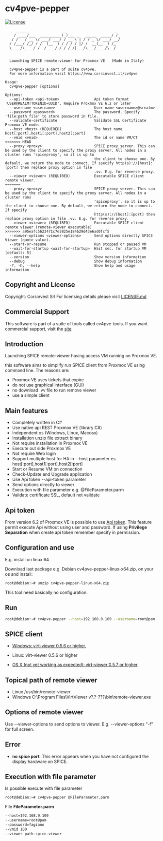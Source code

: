 # cv4pve-pepper

[![License](https://img.shields.io/github/license/Corsinvest/cv4pve-pepper.svg)](LICENSE.md)

```text
     ______                _                      __
    / ____/___  __________(_)___ _   _____  _____/ /_
   / /   / __ \/ ___/ ___/ / __ \ | / / _ \/ ___/ __/
  / /___/ /_/ / /  (__  ) / / / / |/ /  __(__  ) /_
  \____/\____/_/  /____/_/_/ /_/|___/\___/____/\__/


  Launching SPICE remote-viewer for Proxmox VE   (Made in Italy)

  cv4pve-pepper is a part of suite cv4pve.
  For more information visit https://www.corsinvest.it/cv4pve

Usage:
  cv4pve-pepper [options]

Options:
  --api-token <api-token>                Api token format 'USER@REALM!TOKENID=UUID'. Require Proxmox VE 6.2 or later
  --username <username>                  User name <username>@<realm>
  --password <password>                  The password. Specify 'file:path_file' to store password in file.
  --validate-certificate                 Validate SSL Certificate Proxmox VE node.
  --host <host> (REQUIRED)               The host name host[:port],host1[:port],host2[:port]
  --vmid <vmid>                          The id or name VM/CT
<<<<<<< HEAD
  --proxy <proxy>                        SPICE proxy server. This can be used by the client to specify the proxy server. All nodes in a cluster runs 'spiceproxy', so it is up to
                                         the client to choose one. By default, we return the node to connect. If specify http(s)://[host]:[port] then replace proxy option in file
                                         .vv. E.g. for reverse proxy.
  --viewer <viewer> (REQUIRED)           Executable SPICE client remote viewer.
=======
  --proxy <proxy>                        SPICE proxy server. This can be used by the client to specify the proxy server. All nodes in a cluster runs
                                         'spiceproxy', so it is up to the client to choose one. By default, we return the node to connect. If specify
                                         http(s)://[host]:[port] then replace proxy option in file .vv. E.g. for reverse proxy.
  --viewer <viewer> (REQUIRED)           Executable SPICE client remote viewer (remote-viewer executable)
>>>>>>> a95eafc5623471c7e5825e184b29d43e6ad0fcf5
  --viewer-options <viewer-options>      Send options directly SPICE Viewer (quote value).
  --start-or-resume                      Run stopped or paused VM
  --wait-for-startup <wait-for-startup>  Wait sec. for startup VM [default: 5]
  --version                              Show version information
  --debug                                Show debug information
  -?, -h, --help                         Show help and usage information
```

## Copyright and License

Copyright: Corsinvest Srl
For licensing details please visit [LICENSE.md](LICENSE.md)

## Commercial Support

This software is part of a suite of tools called cv4pve-tools. If you want commercial support, visit the [site](https://www.corisnvest.it/cv4pve)

## Introduction

Launching SPICE remote-viewer having access VM running on Proxmox VE.

this software aims to simplify run SPICE client from Proxmox VE using command line. The reasons are:

* Proxmox VE uses tickets that expire
* do not use graphical interface (GUI)
* no download .vv file to run remove viewer
* use a simple client

## Main features

* Completely written in C#
* Use native api REST Proxmox VE (library C#)
* Independent os (Windows, Linux, Macosx)
* Installation unzip file extract binary
* Not require installation in Proxmox VE
* Execute out side Proxmox VE
* Not require Web login
* Support multiple host for HA in --host parameter es. host[:port],host1[:port],host2[:port]
* Start or Resume VM on connection
* Check-Update and Upgrade application
* Use Api token --api-token parameter
* Send options directly to viewer
* Execution with file parameter e.g. @FileParameter.parm
* Validate certificate SSL, default not validate

## Api token

From version 6.2 of Proxmox VE is possible to use [Api token](https://pve.proxmox.com/pve-docs/pveum-plain.html).
This feature permit execute Api without using user and password.
If using **Privilege Separation** when create api token remember specify in permission.

## Configuration and use

E.g. install on linux 64

Download last package e.g. Debian cv4pve-pepper-linux-x64.zip, on your os and install:

```sh
root@debian:~# unzip cv4pve-pepper-linux-x64.zip
```

This tool need basically no configuration.

## Run

```sh
root@debian:~# cv4pve-pepper --host=192.168.0.100 --username=root@pam --password=fagiano --vmid 100 --viewer path-spice-viewer
```

## SPICE client

* [Windows: virt-viewer 0.5.6 or higher,](http://www.spice-space.org/download.html)

* Linux: virt-viewer 0.5.6 or higher

* [OS X (not yet working as expected): virt-viewer 0.5.7 or higher](https://www.spice-space.org/osx-client.html)

## Topical path of remote viewer

* Linux /usr/bin/remote-viewer
* Windows C:\Program Files\VirtViewer v?.?-???\bin\remote-viewer.exe

## Options of remote viewer

Use --viewer-options to send options to viewer.
E.g. --viewer-options "-f" for full screen.

## Error

* **no spice port**: This error appears when you have not configured the display hardware on SPICE.

## Execution with file parameter

Is possible execute with file parameter

```sh
root@debian:~# cv4pve-pepper @FileParameter.parm
```

File **FileParameter.parm**

```txt
--host=192.168.0.100
--username=root@pam
--password=fagiano
--vmid 100
--viewer path-spice-viewer
```
